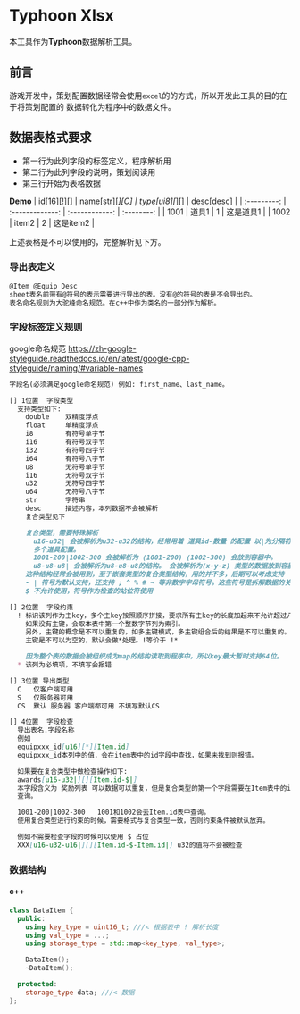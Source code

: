 # Typhoon Xlsx

本工具作为**Typhoon**数据解析工具。

## 前言

游戏开发中，策划配置数据经常会使用`excel`的的方式，所以开发此工具的目的在于将策划配置的
数据转化为程序中的数据文件。

## 数据表格式要求

- 第一行为此列字段的标签定义，程序解析用
- 第二行为此列字段的说明，策划阅读用
- 第三行开始为表格数据

**Demo**
| id[16][!][] | name[str][*][C] | type[ui8][*][] | desc[desc] |
| :---------: | :-------------: | :------------: | :--------: |
|    1001     |      道具1      |       1        | 这是道具1  |
|    1002     |      item2      |       2        | 这是item2  |

上述表格是不可以使用的，完整解析见下方。

### 导出表定义

```markdown
@Item @Equip Desc
sheet表名前带有@符号的表示需要进行导出的表。没有@的符号的表是不会导出的。
表名命名规则为大驼峰命名规范。在c++中作为类名的一部分作为解析。
```

### 字段标签定义规则

google命名规范 https://zh-google-styleguide.readthedocs.io/en/latest/google-cpp-styleguide/naming/#variable-names

```markdown
字段名(必须满足google命名规范) 例如: first_name、last_name。

[] 1位置  字段类型
  支持类型如下:
    double    双精度浮点
    float     单精度浮点
    i8        有符号单字节
    i16       有符号双字节
    i32       有符号四字节
    i64       有符号八字节
    u8        无符号单字节
    i16       无符号双字节
    u32       无符号四字节
    u64       无符号八字节
    str       字符串
    desc      描述内容，本列数据不会被解析
    复合类型见下

    复合类型，需要特殊解析
      u16-u32| 会被解析为u32-u32的结构，经常用着 道具id-数量 的配置 以|为分隔符，支持
      多个道具配置。
      1001-200|1002-300 会被解析为 (1001-200) (1002-300) 会放到容器中。
      u8-u8-u8| 会被解析为u8-u8-u8的结构。 会被解析为(x-y-z) 类型的数据放到容器中。
    这种结构经常会被用到，至于嵌套类型的复合类型结构，用的并不多，后期可以考虑支持
    - | 符号为默认支持，还支持 ; ^ % # ~ 等非数字字母符号。这些符号是拆解数据的关键。
    $ 不允许使用，符号作为检查的站位符使用

[] 2位置  字段约束
  ! 标识该列作为主key，多个主key按照顺序拼接，要求所有主key的长度加起来不允许超过八个字节。
    如果没有主键，会取本表中第一个整数字节列为索引。
    另外，主键的概念是不可以重复的，如多主键模式，多主键组合后的结果是不可以重复的。
    主键是不可以为空的，默认会做*处理。!等价于 !*

    因为整个表的数据会被组织成为map的结构读取到程序中，所以key最大暂时支持64位。
  * 该列为必填项，不填写会报错

[] 3位置 导出类型
  C   仅客户端可用
  S   仅服务器可用
  CS  默认 服务器 客户端都可用 不填写默认CS

[] 4位置  字段检查
  导出表名.字段名称
  例如
  equipxxx_id[u16][*][Item.id]
  equipxxx_id本列中的值，会在item表中的id字段中查找，如果未找到则报错。

  如果要在复合类型中做检查操作如下:
  awards[u16-u32|][][Item.id-$|]
  本字段含义为 奖励列表 可以数据可以重复，但是复合类型的第一个字段需要在Item表中的id字段
  查询。

  1001-200|1002-300   1001和1002会去Item.id表中查询。
  使用复合类型进行约束的时候，需要格式与复合类型一致，否则约束条件被默认放弃。

  例如不需要检查字段的时候可以使用 $ 占位
  XXX[u16-u32-u16|][][Item.id-$-Item.id|] u32的值将不会被检查
```

### 数据结构

#### c++

```c++
class DataItem {
  public:
    using key_type = uint16_t; ///< 根据表中 ! 解析长度
    using val_type = ...;
    using storage_type = std::map<key_type, val_type>;

    DataItem();
    ~DataItem();

  protected:
    storage_type data; ///< 数据
};
```
